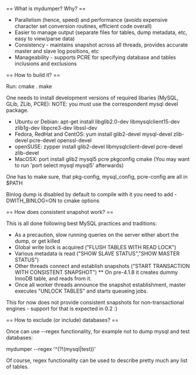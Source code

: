 == What is mydumper? Why? ==

* Parallelism (hence, speed) and performance (avoids expensive character set conversion routines, efficient code overall)
* Easier to manage output (separate files for tables, dump metadata, etc, easy to view/parse data)
* Consistency - maintains snapshot across all threads, provides accurate master and slave log positions, etc
* Manageability - supports PCRE for specifying database and tables inclusions and exclusions

== How to build it? ==

Run:
 cmake .
 make

One needs to install development versions of required libaries (MySQL, GLib, ZLib, PCRE):
NOTE: you must use the correspondent mysql devel package.

* Ubuntu or Debian: apt-get install libglib2.0-dev libmysqlclient15-dev zlib1g-dev libpcre3-dev libssl-dev
* Fedora, RedHat and CentOS: yum install glib2-devel mysql-devel zlib-devel pcre-devel openssl-devel
* openSUSE: zypper install glib2-devel libmysqlclient-devel pcre-devel zlib-devel
* MacOSX: port install glib2 mysql5 pcre pkgconfig cmake
 (You may want to run 'port select mysql mysql5' afterwards)

One has to make sure, that pkg-config, mysql_config, pcre-config are all in $PATH

Binlog dump is disabled by default to compile with it you need to add -DWITH_BINLOG=ON to cmake options

== How does consistent snapshot work? ==

This is all done following best MySQL practices and traditions:

* As a precaution, slow running queries on the server either abort the dump, or get killed
* Global write lock is acquired ("FLUSH TABLES WITH READ LOCK")
* Various metadata is read ("SHOW SLAVE STATUS","SHOW MASTER STATUS")
* Other threads connect and establish snapshots ("START TRANSACTION WITH CONSISTENT SNAPSHOT")
** On pre-4.1.8 it creates dummy InnoDB table, and reads from it.
* Once all worker threads announce the snapshot establishment, master executes "UNLOCK TABLES" and starts queueing jobs.

This for now does not provide consistent snapshots for non-transactional engines - support for that is expected in 0.2 :)

== How to exclude (or include) databases? ==

Once can use --regex functionality, for example not to dump mysql and test databases:

 mydumper --regex '^(?!(mysql|test))'

Of course, regex functionality can be used to describe pretty much any list of tables.


